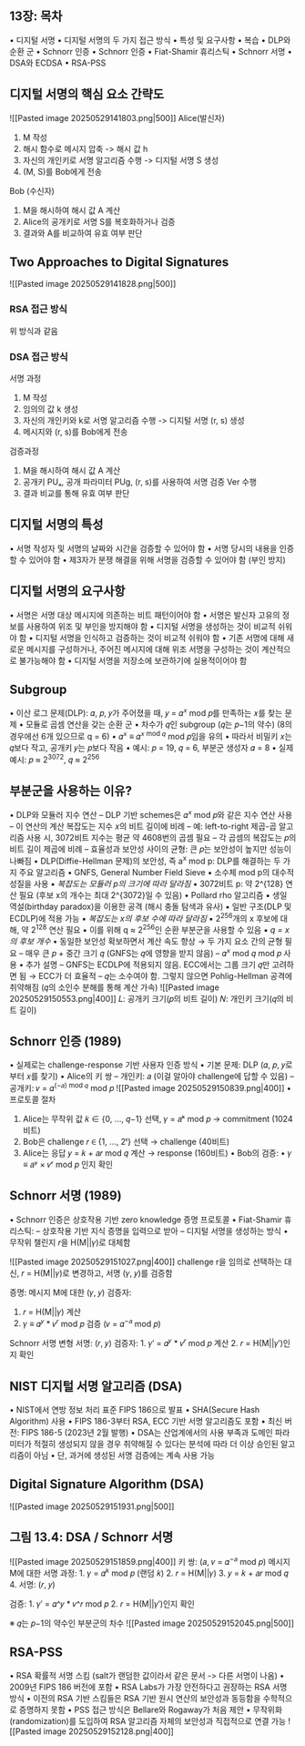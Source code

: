 ## 13장: 목차
• 디지털 서명
	• 디지털 서명의 두 가지 접근 방식
	• 특성 및 요구사항
• 복습
	• DLP와 순환 군
• Schnorr 인증
	• Schnorr 인증
	• Fiat-Shamir 휴리스틱
	• Schnorr 서명
• DSA와 ECDSA
• RSA-PSS
## 디지털 서명의 핵심 요소 간략도
![[Pasted image 20250529141803.png|500]]
Alice(발신자)
1. M 작성
2. 해시 함수로 메시지 압축 -> 해시 값 h
3. 자신의 개인키로 서명 알고리즘 수행 -> 디지털 서명 S 생성
4. (M, S)를 Bob에게 전송

Bob (수신자)
1. M을 해시하여 해시 값 A 계산
2. Alice의 공개키로 서명 S를 복호화하거나 검증
3. 결과와 A를 비교하여 유효 여부 판단
## Two Approaches to Digital Signatures
![[Pasted image 20250529141828.png|500]]
### RSA 접근 방식
위 방식과 같음
### DSA 접근 방식
서명 과정
1. M 작성
2. 임의의 값 k 생성
3. 자신의 개인키와 k로 서명 알고리즘 수행 -> 디지털 서명 (r, s) 생성
4. 메시지와 (r, s)를 Bob에게 전송

검증과정
1. M을 해시하여 해시 값 A 계산
2. 공개키 PUₐ, 공개 파라미터 PUg, (r, s)를 사용하여 서명 검증 Ver 수행
3. 결과 비교를 통해 유효 여부 판단
## 디지털 서명의 특성
• 서명 작성자 및 서명의 날짜와 시간을 검증할 수 있어야 함
• 서명 당시의 내용을 인증할 수 있어야 함
• 제3자가 분쟁 해결을 위해 서명을 검증할 수 있어야 함 (부인 방지)
## 디지털 서명의 요구사항
• 서명은 서명 대상 메시지에 의존하는 비트 패턴이어야 함
• 서명은 발신자 고유의 정보를 사용하여 위조 및 부인을 방지해야 함
• 디지털 서명을 생성하는 것이 비교적 쉬워야 함
• 디지털 서명을 인식하고 검증하는 것이 비교적 쉬워야 함
• 기존 서명에 대해 새로운 메시지를 구성하거나, 주어진 메시지에 대해 위조 서명을 구성하는 것이 계산적으로 불가능해야 함
• 디지털 서명을 저장소에 보관하기에 실용적이어야 함
## Subgroup
• 이산 로그 문제(DLP): 𝛼, 𝑝, 𝑦가 주어졌을 때, 𝑦 = 𝛼<sup>𝑥</sup> mod 𝑝를 만족하는 𝑥를 찾는 문제
• 모듈로 곱셈 연산을 갖는 순환 군
• 차수가 𝑞인 subgroup (𝑞는 𝑝−1의 약수) (8의 경우에선 6개 있으므로 q = 6)
	• 𝛼<sup>𝑥</sup> ≡ 𝛼<sup>𝑥 mod 𝑞</sup> mod 𝑝임을 유의
	• 따라서 비밀키 𝑥는 𝑞보다 작고, 공개키 𝑦는 𝑝보다 작음
	• 예시: 𝑝 = 19, 𝑞 = 6, 부분군 생성자 𝛼 = 8
	• 실제 예시: 𝑝 ≈ 2<sup>3072</sup>, 𝑞 ≈ 2<sup>256</sup>
## 부분군을 사용하는 이유?
• DLP와 모듈러 지수 연산
	– DLP 기반 schemes은 𝛼<sup>𝑥</sup> mod 𝑝와 같은 지수 연산 사용
	– 이 연산의 계산 복잡도는 지수 𝑥의 비트 길이에 비례
		– 예: left-to-right 제곱-곱 알고리즘 사용 시, 3072비트 지수는 평균 약 4608번의 곱셈 필요
	– 각 곱셈의 복잡도는 𝑝의 비트 길이 제곱에 비례
	– 효율성과 보안성 사이의 균형: 큰 𝑝는 보안성이 높지만 성능이 나빠짐
•	DLP(Diffie-Hellman 문제)의 보안성, 즉 a<sup>x</sup> mod p: DLP를 해결하는 두 가지 주요 알고리즘
	•	GNFS, General Number Field Sieve
		▪ 소수체 mod p의 대수적 성질을 사용
		▪ *복잡도는 모듈러 p의 크기에 따라 달라짐*
		▪ 3072비트 p: 약 2^{128} 연산 필요 (후보 x의 개수는 최대 2^{3072}일 수 있음)
	•	Pollard rho 알고리즘
		▪ 생일 역설(birthday paradox)을 이용한 공격 (해시 충돌 탐색과 유사)
		▪ 일반 구조(DLP 및 ECDLP)에 적용 가능
		▪ *복잡도는 x의 후보 수에 따라 달라짐*
		▪ 2<sup>256</sup>개의 x 후보에 대해, 약 2<sup>128</sup> 연산 필요
		▪ 이를 위해 q ≈ 2<sup>256</sup>인 순환 부분군을 사용할 수 있음
		▪ *q = x의 후보 개수*
• 동일한 보안성 확보하면서 계산 속도 향상
	→ 두 가지 요소 간의 균형 필요
		– 매우 큰 𝑝 + 중간 크기 𝑞 (GNFS는 𝑞에 영향을 받지 않음)
		– 𝛼<sup>𝑥</sup> mod 𝑞 mod 𝑝 사용
• 추가 설명
	– GNFS는 ECDLP에 적용되지 않음. ECC에서는 그룹 크기 𝑞만 고려하면 됨 → ECC가 더 효율적
	– 𝑞는 소수여야 함. 그렇지 않으면 Pohlig-Hellman 공격에 취약해짐 (𝑞의 소인수 분해를 통해 계산 가속)
![[Pasted image 20250529150553.png|400]]
𝐿: 공개키 크기(𝑝의 비트 길이)
𝑁: 개인키 크기(𝑞의 비트 길이)
## Schnorr 인증 (1989)
• 실제로는 challenge-response 기반 사용자 인증 방식
• 기본 문제: DLP (𝛼, 𝑝, 𝑦로부터 𝑥를 찾기)
• Alice의 키 쌍
	– 개인키: 𝑎 (이걸 알아야 challenge에 답할 수 있음)
	– 공개키: 𝑣 = 𝛼<sup>(−𝑎) mod 𝑞</sup> mod 𝑝
![[Pasted image 20250529150839.png|400]]
	•	프로토콜 절차
1.	Alice는 무작위 값 𝑘 ∈ {0, …, 𝑞−1} 선택, 𝛾 = 𝑎ᵏ mod 𝑝 → commitment (1024비트)
2.	Bob은 challenge 𝑟 ∈ {1, …, 2ᵗ} 선택 → challenge (40비트)
3.	Alice는 응답 𝑦 = 𝑘 + 𝑎𝑟 mod 𝑞 계산 → response (160비트)
	•	Bob의 검증:
	•	𝛾 ≡ 𝑎ʸ × 𝑣ʳ mod 𝑝 인지 확인
## Schnorr 서명 (1989)
• Schnorr 인증은 상호작용 기반 zero knowledge 증명 프로토콜
• Fiat-Shamir 휴리스틱:
	– 상호작용 기반 지식 증명을 입력으로 받아
	– 디지털 서명을 생성하는 방식
• 무작위 챌린지 𝑟을 H(M||𝛾)로 대체함

![[Pasted image 20250529151027.png|400]]
challenge r을 임의로 선택하는 대신, 𝑟 = H(M||𝛾)로 변경하고, 서명 (𝛾, 𝑦)를 검증함

증명: 메시지 M에 대한 (𝛾, 𝑦)
검증자:
1.	𝑟 = H(M||𝛾) 계산
2.	𝛾 ≡ 𝛼<sup>𝑦</sup> * 𝑣<sup>𝑟</sup> mod 𝑝 검증 (𝑣 = 𝛼<sup>−𝑎</sup> mod 𝑝)

Schnorr 서명 변형
서명: (𝑟, 𝑦)
검증자:
	1.	𝛾′ = 𝛼<sup>𝑦</sup> * 𝑣<sup>𝑟</sup> mod 𝑝 계산
	2.	𝑟 = H(M||𝛾′)인지 확인
## NIST 디지털 서명 알고리즘 (DSA)
• NIST에서 연방 정보 처리 표준 FIPS 186으로 발표
• SHA(Secure Hash Algorithm) 사용
• FIPS 186-3부터 RSA, ECC 기반 서명 알고리즘도 포함
• 최신 버전: FIPS 186-5 (2023년 2월 발행)
• DSA는 산업계에서의 사용 부족과 도메인 파라미터가 적절히 생성되지 않을 경우 취약해질 수 있다는 분석에 따라 더 이상 승인된 알고리즘이 아님
• 단, 과거에 생성된 서명 검증에는 계속 사용 가능
## Digital Signature Algorithm (DSA)
![[Pasted image 20250529151931.png|500]]
## 그림 13.4: DSA / Schnorr 서명
![[Pasted image 20250529151859.png|400]]
키 쌍: (𝑎, 𝑣 = 𝛼<sup>−𝑎</sup> mod 𝑝)
메시지 M에 대한 서명 과정:
	1.	𝛾 = 𝛼<sup>𝑘</sup> mod 𝑝 (랜덤 𝑘)
	2.	𝑟 = H(M||𝛾)
	3.	𝑦 = 𝑘 + 𝑎𝑟 mod 𝑞
	4. 서명: (𝑟, 𝑦)

검증:
	1.	𝛾′ = 𝛼^𝑦 * 𝑣^𝑟 mod 𝑝
	2.	𝑟 = H(M||𝛾′)인지 확인

※ 𝑞는 𝑝−1의 약수인 부분군의 차수
![[Pasted image 20250529152045.png|500]]
## RSA-PSS
• RSA 확률적 서명 스킴 (salt가 랜덤한 값이라서 같은 문서 -> 다른 서명이 나옴)
• 2009년 FIPS 186 버전에 포함
• RSA Labs가 가장 안전하다고 권장하는 RSA 서명 방식
• 이전의 RSA 기반 스킴들은 RSA 기반 원시 연산의 보안성과 동등함을 수학적으로 증명하지 못함
• PSS 접근 방식은 Bellare와 Rogaway가 처음 제안
• 무작위화(randomization)를 도입하여 RSA 알고리즘 자체의 보안성과 직접적으로 연결 가능
![[Pasted image 20250529152128.png|400]]